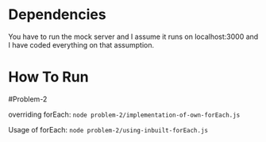 
# Dependencies

You have to run the mock server and I assume it runs on localhost:3000 and I have coded everything on that assumption.


# How To Run
#Problem-2
  
 overriding forEach:  `node problem-2/implementation-of-own-forEach.js`
  
 Usage of forEach:  `node problem-2/using-inbuilt-forEach.js`
